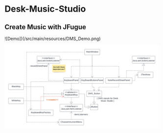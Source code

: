 # Desk-Music-Studio
## Create Music with JFugue

![Demo])(/src/main/resources/DMS_Demo.png)

![UML Diagram](/src/main/resources/FinalProjectUML.png)
